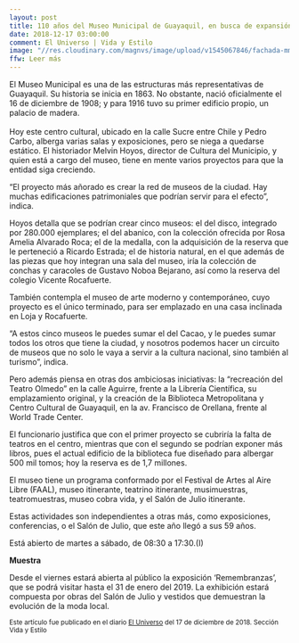 ```yaml
---
layout: post
title: 110 años del Museo Municipal de Guayaquil, en busca de expansión
date: 2018-12-17 03:00:00
comment: El Universo | Vida y Estilo
image: "//res.cloudinary.com/magnvs/image/upload/v1545067846/fachada-mmdg_ecm4yj.jpg"
ffw: Leer más
---
```


El Museo Municipal es una de las estructuras más representativas de Guayaquil. Su historia se inicia en 1863. No obstante, nació oficialmente el 16 de diciembre de 1908; y para 1916 tuvo su primer edificio propio, un palacio de madera. <br /><br />Hoy este centro cultural, ubicado en la calle Sucre entre Chile y Pedro Carbo, alberga varias salas y exposiciones, pero se niega a quedarse estático. El historiador Melvin Hoyos, director de Cultura del Municipio, y quien está a cargo del museo, tiene en mente varios proyectos para que la entidad siga creciendo.  

“El proyecto más añorado es crear la red de museos de la ciudad. Hay muchas edificaciones patrimoniales que podrían servir para el efecto”, indica.

Hoyos detalla que se podrían crear cinco museos: el del disco, integrado por 280.000 ejemplares; el del abanico, con la colección ofrecida por Rosa Amelia Alvarado Roca; el de la medalla, con la adquisición de la reserva que le perteneció a Ricardo Estrada; el de historia natural, en el que además de las piezas que hoy integran una sala del museo, iría la colección de conchas y caracoles de Gustavo Noboa Bejarano, así como la reserva del colegio Vicente Rocafuerte.

También contempla el museo de arte moderno y contemporáneo, cuyo proyecto es el único terminado, para ser emplazado en una casa inclinada en Loja y Rocafuerte.

“A estos cinco museos le puedes sumar el del Cacao, y le puedes sumar todos los otros que tiene la ciudad, y nosotros podemos hacer un circuito de museos que no solo le vaya a servir a la cultura nacional, sino también al turismo”, indica.

Pero además piensa en otras dos ambiciosas iniciativas: la “recreación del Teatro Olmedo” en la calle Aguirre, frente a la Librería Científica, su emplazamiento original, y la creación de la Biblioteca Metropolitana y Centro Cultural de Guayaquil, en la av. Francisco de Orellana, frente al World Trade Center.

El funcionario justifica que con el primer proyecto se cubriría la falta de teatros en el centro, mientras que con el segundo se podrían exponer más libros, pues el actual edificio de la biblioteca fue diseñado para albergar 500 mil tomos; hoy la reserva es de 1,7 millones.

El museo tiene un programa conformado por el Festival de Artes al Aire Libre (FAAL), museo itinerante, teatrino itinerante, musimuestras, teatromuestras, museo cobra vida, y el Salón de Julio itinerante.

Estas actividades son independientes a otras más, como exposiciones, conferencias, o el Salón de Julio, que este año llegó a sus 59 años.

Está abierto de martes a sábado, de 08:30 a 17:30.(I)

**Muestra**

Desde el viernes estará abierta al público la exposición ‘Remembranzas’, que se podrá visitar hasta el 31 de enero del 2019. La exhibición estará compuesta por obras del Salón de Julio y vestidos que demuestran la evolución de la moda local.

<small>Este artículo fue publicado en el diario [El Universo](//www.eluniverso.com/entretenimiento/2018/12/17/nota/7102008/110-anos-museo-que-busca-su-expansion) del 17 de diciembre de 2018. Sección Vida y Estilo</small>
